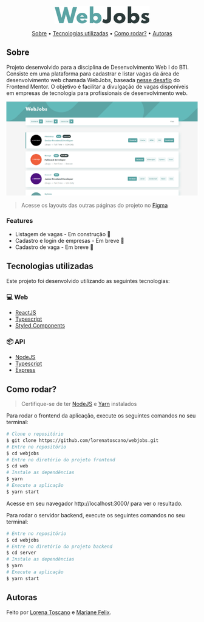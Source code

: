<p align="center">
   <img src="./.github/logo-colors.svg" alt="WebJobs" width="250"/>
</p>

<p align="center">
  <a href="#sobre">Sobre</a> •
  <a href="#tecnologias-utilizadas">Tecnologias utilizadas</a> • 
  <a href="#como-rodar">Como rodar?</a> • 
  <a href="#autoras">Autoras</a>
</p>

## Sobre

Projeto desenvolvido para a disciplina de Desenvolvimento Web I do BTI. Consiste em uma plataforma para cadastrar e listar vagas da área de desenvolvimento web chamada WebJobs, baseada [nesse desafio](https://www.frontendmentor.io/challenges/job-listings-with-filtering-ivstIPCt) do Frontend Mentor. O objetivo é facilitar a divulgação de vagas disponíveis em empresas de tecnologia para profissionais de desenvolvimento web.

![cover](.github/main-page.png?style=flat)

> Acesse os layouts das outras páginas do projeto no [Figma](https://www.figma.com/file/0WwDhP1JW5L6PA0ygLjGxl/webjobs---fluxo?node-id=0%3A1)

### Features

- Listagem de vagas - Em construção 🚧
- Cadastro e login de empresas - Em breve 📅
- Cadastro de vaga - Em breve 📅

## Tecnologias utilizadas

Este projeto foi desenvolvido utilizando as seguintes tecnologias:

### 💻 Web

- [ReactJS](https://reactjs.org/)
- [Typescript](https://www.typescriptlang.org/)
- [Styled Components](https://styled-components.com/)

### 📦 API

- [NodeJS](https://nodejs.org/en/)
- [Typescript](https://www.typescriptlang.org/)
- [Express](https://expressjs.com/)

## Como rodar?

> Certifique-se de ter [NodeJS](https://nodejs.org/en/) e [Yarn](https://classic.yarnpkg.com/lang/en/docs/install/#windows-stable) instalados

Para rodar o frontend da aplicação, execute os seguintes comandos no seu terminal:

```bash
# Clone o repositório
$ git clone https://github.com/lorenatoscano/webjobs.git
# Entre no repositório
$ cd webjobs
# Entre no diretório do projeto frontend
$ cd web
# Instale as dependências
$ yarn
# Execute a aplicação
$ yarn start
```

Acesse em seu navegador http://localhost:3000/ para ver o resultado.

Para rodar o servidor backend, execute os seguintes comandos no seu terminal:

```bash
# Entre no repositório
$ cd webjobs
# Entre no diretório do projeto backend
$ cd server
# Instale as dependências
$ yarn
# Execute a aplicação
$ yarn start
```

## Autoras

Feito por [Lorena Toscano](https://github.com/lorenatoscano) e [Mariane Felix](https://github.com/marianefelix).
